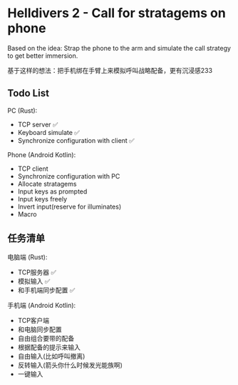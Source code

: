 # Helldivers 2 - Call for stratagems on phone

Based on the idea: Strap the phone to the arm and simulate the call strategy to get better immersion.

基于这样的想法：把手机绑在手臂上来模拟呼叫战略配备，更有沉浸感233

## Todo List

PC (Rust):

- TCP server ✅
- Keyboard simulate ✅
- Synchronize configuration with client ✅

Phone (Android Kotlin):

- TCP client
- Synchronize configuration with PC
- Allocate stratagems
- Input keys as prompted
- Input keys freely
- Invert input(reserve for illuminates)
- Macro

## 任务清单

电脑端 (Rust):

- TCP服务器 ✅
- 模拟输入 ✅
- 和手机端同步配置 ✅

手机端 (Android Kotlin):

- TCP客户端
- 和电脑同步配置
- 自由组合要带的配备
- 根据配备的提示来输入
- 自由输入(比如呼叫撤离)
- 反转输入(箭头你什么时候发光能族啊)
- 一键输入
